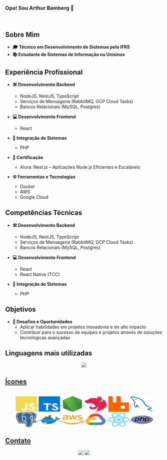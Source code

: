 ### Opa! Sou Arthur Bamberg 👋

<br>

## Sobre Mim

- **🎓 Técnico em Desenvolvimento de Sistemas pelo IFRS**
- **📚 Estudante de Sistemas de Informação na Unisinos**

## Experiência Profissional

- **🛠️ Desenvolvimento Backend**
  - NodeJS, NestJS, TypeScript
  - Serviços de Mensageria (RabbitMQ, GCP Cloud Tasks)
  - Bancos Relacionais (MySQL, Postgres)

- **💻 Desenvolvimento Frontend**
  - React

- **🔗 Integração de Sistemas**
  - PHP

- **📜 Certificação**
  - Alura: Nest.js – Aplicações Node.js Eficientes e Escaláveis

- **⚙️ Ferramentas e Tecnologias**
  - Docker
  - AWS
  - Google Cloud

## Competências Técnicas

- **🛠️ Desenvolvimento Backend**
  - NodeJS, NestJS, TypeScript
  - Serviços de Mensageria (RabbitMQ, GCP Cloud Tasks)
  - Bancos Relacionais (MySQL, Postgres)

- **💻 Desenvolvimento Frontend**
  - React
  - React Native (TCC)

- **🔗 Integração de Sistemas**
  - PHP

## Objetivos

- **🚀 Desafios e Oportunidades**
  - Aplicar habilidades em projetos inovadores e de alto impacto
  - Contribuir para o sucesso de equipes e projetos através de soluções tecnológicas avançadas

## Linguagens mais utilizadas

<div align="center">
  <a href="https://github.com/Arthur-Bamberg">
  <img height="180em" src="https://github-readme-stats.vercel.app/api/top-langs/?username=Arthur-Bamberg&layout=compact&langs_count=7&theme=omni"/>
</div>

## Ícones
  
<div align="center" style="display: inline_block"><br>
  <img align="center" alt="JavaScript" height="50" width="70" src="https://raw.githubusercontent.com/devicons/devicon/master/icons/javascript/javascript-plain.svg">
  <img align="center" alt="TypeScript" height="50" width="70" src="https://raw.githubusercontent.com/devicons/devicon/master/icons/typescript/typescript-plain.svg">
  <img align="center" alt="NodeJS" height="50" width="70" src="https://raw.githubusercontent.com/devicons/devicon/master/icons/nodejs/nodejs-original.svg">
  <img align="center" alt="NestJS" height="50" width="70" src="https://raw.githubusercontent.com/devicons/devicon/master/icons/nestjs/nestjs-original.svg">
  <img align="center" alt="RabbitMQ" height="50" width="70" src="https://raw.githubusercontent.com/devicons/devicon/master/icons/rabbitmq/rabbitmq-original.svg">
  <img align="center" alt="MySQL" height="50" width="70" src="https://raw.githubusercontent.com/devicons/devicon/master/icons/mysql/mysql-original.svg">
  <img align="center" alt="PostgreSQL" height="50" width="70" src="https://raw.githubusercontent.com/devicons/devicon/master/icons/postgresql/postgresql-original.svg">
  <img align="center" alt="Docker" height="50" width="70" src="https://raw.githubusercontent.com/devicons/devicon/master/icons/docker/docker-original.svg">
  <img align="center" alt="AWS" height="50" width="70" src="https://raw.githubusercontent.com/devicons/devicon/master/icons/amazonwebservices/amazonwebservices-plain-wordmark.svg">
  <img align="center" alt="Google Cloud" height="50" width="70" src="https://raw.githubusercontent.com/devicons/devicon/master/icons/googlecloud/googlecloud-original.svg">
  <img align="center" alt="React" height="50" width="70" src="https://raw.githubusercontent.com/devicons/devicon/master/icons/react/react-original.svg">
  <img align="center" alt="PHP" height="50" width="70" src="https://raw.githubusercontent.com/devicons/devicon/master/icons/php/php-original.svg">
</div>

## Contato
 
<div align="center"> 
  <a href="https://www.linkedin.com/in/arthur-bamberg" target="_blank"><img src="https://img.shields.io/badge/-LinkedIn-%230077B5?style=for-the-badge&logo=linkedin&logoColor=white" target="_blank"></a>
  <a href = "mailto:bamberguisses@gmail.com"><img src="https://img.shields.io/badge/-Gmail-%23333?style=for-the-badge&logo=gmail&logoColor=white" target="_blank"></a>
</div>
